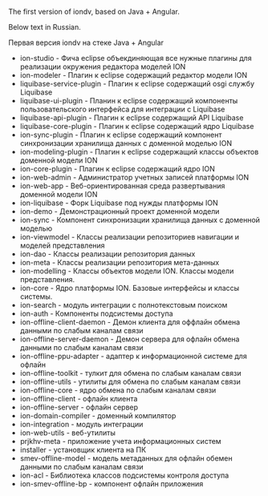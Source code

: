 The first version of iondv, based on Java + Angular.

Below text in Russian.


Первая версия iondv на стеке Java + Angular

* ion-studio - Фича eclipse объекдиняющая все нужные плагины для реализации окружения редактора моделей ION
* ion-modeler - Плагин к eclipse содержащий редактор модели ION
* liquibase-service-plugin - Плагин к eclipse содержащий osgi службу Liquibase
* liquibase-ui-plugin - Планин к eclipse содержащий компоненты пользовательского интерфейса для интеграции с Liquibase
* liquibase-api-plugin - Плагин к eclipse содержащий API Liquibase
* liquibase-core-plugin - Плагин к eclipse содержащий ядро Liquibase
* ion-sync-plugin - Плагин к eclipse содержащий компонент синхронизации хранилища данных с доменной моделью ION
* ion-modeling-plugin - Плагин к eclipse содержащий классы объектов доменной модели ION
* ion-core-plugin - Плагин к eclipse содержащий ядро ION
* ion-web-admin - Администратор учетных записей платформы ION
* ion-web-app - Веб-ориентированная среда развертывания доменной модели ION
* ion-liquibase - Форк Liquibase под нужды платформы ION
* ion-demo - Демонстрационный проект доменной модели
* ion-sync - Компонент синхронизации хранилища данных с доменной моделью
* ion-viewmodel - Классы реализации репозиториев навигации и моделей представления
* ion-dao - Классы реализации репозитория данных
* ion-meta - Классы реализации репозитория мета-данных
* ion-modelling - Классы объектов модели ION. Классы модели представления.
* ion-core - Ядро платформы ION. Базовые интерфейсы и классы системы.
* ion-search - модуль интеграции с полнотекстовым поиском
* ion-auth - Компоненты подсистемы доступа
* ion-offline-client-daemon - Демон клиента для оффлайн обмена данными по слабым каналам связи
* ion-offline-server-daemon - Демон сервера для офлайн обмена данными по слабым каналам связи
* ion-offline-ppu-adapter - адаптер к информационной системе для офлайн 
* ion-offline-toolkit - тулкит для обмена по слабым каналам связи
* ion-offline-utils - утилиты для обмена по слабым каналам связи
* ion-offline-core - ядро обмена по слабым каналам связи
* ion-offline-client - офлайн клиента
* ion-offline-server - офлайн сервер
* ion-domain-compiler  - доменный компилятор
* ion-integration - модуль интеграции
* ion-web-utils - веб-утилиты
* prjkhv-meta - приложение учета информационных систем
* installer - установщик клиента на ПК
* smev-offline-model - модель метаданных для офлайн обемен данными по слабым каналам связи
* ion-acl - Библиотека классов подсистемы контроля доступа
* ion-smev-offline-bp - компонент офлайн приложения











